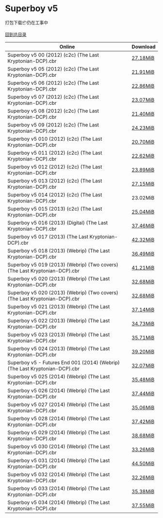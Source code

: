 # Superboy v5

打包下载📦仍在工事中

[回到总目录](/Catalogs.md)







Online | Download
--- | ---
Superboy v5 00 (2012) (c2c) (The Last Kryptonian-DCP).cbr | [27.18MiB](https://pan.baidu.com/s/1skASJ1N#list/path=%2F0-Day%20Week%20of%202012%20Q3%2F0-Day%20Week%20of%202012.09.12%2F%E3%82%A4%E3%82%BF%E3%82%BF%E3%82%B3%E3%82%A8%E3%82%B3%E3%82%AD%E3%82%AB%E3%82%B3%E3%82%B3%E3%82%B3%E3%82%B7%E3%82%A4%E3%82%A2%E3%82%B5%E3%82%AB%E3%82%B9%E3%82%A4%E3%82%B7%E3%82%B7%E3%82%A6%E3%82%A8%E3%82%BF%E3%82%AF%E3%82%B1%E3%82%BF%E3%82%A8%E3%82%B9%E3%82%BB%E3%82%A6%E3%82%B1%E3%82%B5&parentPath=%2F0-Day%20Week%20of%202012%20Q3)
Superboy v5 05 (2012) (c2c) (The Last Kryptonian-DCP).cbr | [21.91MiB](https://pan.baidu.com/s/1mi3R8zI#list/path=%2F0-Day%20Week%20of%202012%20Q1%2F0-Day%20Week%20of%202012.01.11%2F%E3%82%B3%E3%82%AB%E3%82%AA%E3%82%AD%E3%82%AB%E3%82%B3%E3%82%AA%E3%82%AF%E3%82%B5%E3%82%A4%E3%82%B9%E3%82%A2%E3%82%A6%E3%82%A6%E3%82%A6%E3%82%BD%E3%82%BB%E3%82%BD%E3%82%A6%E3%82%BB%E3%82%AF%E3%82%B5%E3%82%A2%E3%82%A2%E3%82%AD%E3%82%A8%E3%82%BD%E3%82%BB%E3%82%A6%E3%82%BF%E3%82%A2%E3%82%AA&parentPath=%2F0-Day%20Week%20of%202012%20Q1)
Superboy v5 06 (2012) (c2c) (The Last Kryptonian-DCP).cbr | [22.86MiB](https://pan.baidu.com/s/1pKJKqr5#list/path=%2F0-Day%20Week%20of%202012%20Q1%2F0-Day%20Week%20of%202012.02.08%2F%E3%82%A8%E3%82%BF%E3%82%AA%E3%82%A4%E3%82%B7%E3%82%B7%E3%82%BF%E3%82%A6%E3%82%B1%E3%82%A4%E3%82%BD%E3%82%B1%E3%82%A4%E3%82%B1%E3%82%A4%E3%82%BB%E3%82%B1%E3%82%B5%E3%82%A2%E3%82%BF%E3%82%B9%E3%82%B3%E3%82%AB%E3%82%AB%E3%82%B3%E3%82%BD%E3%82%B5%E3%82%A4%E3%82%B7%E3%82%B1%E3%82%AA%E3%82%AB&parentPath=%2F0-Day%20Week%20of%202012%20Q1)
Superboy v5 07 (2012) (c2c) (The Last Kryptonian-DCP).cbr | [23.07MiB](https://pan.baidu.com/s/1eSrS622#list/path=%2F0-Day%20Week%20of%202012%20Q1%2F0-Day%20Week%20of%202012.03.14%2F%E3%82%A2%E3%82%B9%E3%82%AA%E3%82%A4%E3%82%BF%E3%82%A2%E3%82%AD%E3%82%BD%E3%82%AA%E3%82%BF%E3%82%B5%E3%82%AA%E3%82%AD%E3%82%BB%E3%82%AD%E3%82%A8%E3%82%AD%E3%82%BF%E3%82%A6%E3%82%BB%E3%82%A8%E3%82%B7%E3%82%BB%E3%82%B7%E3%82%BD%E3%82%BD%E3%82%BB%E3%82%AD%E3%82%B3%E3%82%AA%E3%82%AB%E3%82%BD&parentPath=%2F0-Day%20Week%20of%202012%20Q1)
Superboy v5 08 (2012) (c2c) (The Last Kryptonian-DCP).cbr | [21.40MiB](https://pan.baidu.com/s/1bp12df5#list/path=%2F0-Day%20Week%20of%202012%20Q2%2F0-Day%20Week%20of%202012.04.11%2F%E3%82%B1%E3%82%B9%E3%82%A6%E3%82%A6%E3%82%B5%E3%82%A8%E3%82%B9%E3%82%BB%E3%82%AD%E3%82%A2%E3%82%B7%E3%82%A4%E3%82%AF%E3%82%A4%E3%82%A6%E3%82%B1%E3%82%AF%E3%82%B9%E3%82%AA%E3%82%A6%E3%82%B3%E3%82%AA%E3%82%BB%E3%82%AB%E3%82%BD%E3%82%B9%E3%82%AA%E3%82%A8%E3%82%BB%E3%82%BF%E3%82%AD%E3%82%BF&parentPath=%2F0-Day%20Week%20of%202012%20Q2)
Superboy v5 09 (2012) (c2c) (The Last Kryptonian-DCP).cbr | [24.23MiB](https://pan.baidu.com/s/1hso0CXu#list/path=%2F0-Day%20Week%20of%202012%20Q2%2F0-Day%20Week%20of%202012.05.09%2F%E3%82%AD%E3%82%AD%E3%82%A6%E3%82%BF%E3%82%B5%E3%82%A8%E3%82%AF%E3%82%A6%E3%82%B5%E3%82%B3%E3%82%BB%E3%82%BD%E3%82%A8%E3%82%AA%E3%82%BD%E3%82%B1%E3%82%BF%E3%82%A8%E3%82%B9%E3%82%A6%E3%82%B9%E3%82%AD%E3%82%B5%E3%82%AA%E3%82%A2%E3%82%B1%E3%82%B5%E3%82%AF%E3%82%BD%E3%82%B9%E3%82%B7%E3%82%B3&parentPath=%2F0-Day%20Week%20of%202012%20Q2)
Superboy v5 010 (2012) (c2c) (The Last Kryptonian-DCP).cbr | [20.70MiB](https://pan.baidu.com/s/1mi03Nj6#list/path=%2F0-Day%20Week%20of%202012%20Q2%2F0-Day%20Week%20of%202012.06.13%2F%E3%82%AF%E3%82%AB%E3%82%B1%E3%82%BD%E3%82%BD%E3%82%BD%E3%82%BB%E3%82%B7%E3%82%B1%E3%82%A8%E3%82%BB%E3%82%A4%E3%82%AB%E3%82%BF%E3%82%B1%E3%82%AA%E3%82%B9%E3%82%AB%E3%82%B5%E3%82%AD%E3%82%BD%E3%82%AF%E3%82%BD%E3%82%B9%E3%82%B9%E3%82%BD%E3%82%A2%E3%82%A4%E3%82%A4%E3%82%A8%E3%82%AF%E3%82%B7&parentPath=%2F0-Day%20Week%20of%202012%20Q2)
Superboy v5 011 (2012) (c2c) (The Last Kryptonian-DCP).cbr | [22.62MiB](https://pan.baidu.com/s/1dEABndn#list/path=%2F0-Day%20Week%20of%202012%20Q3%2F0-Day%20Week%20of%202012.07.11%2F%E3%82%A6%E3%82%A6%E3%82%BF%E3%82%A2%E3%82%B9%E3%82%AD%E3%82%A4%E3%82%BB%E3%82%B9%E3%82%A8%E3%82%B7%E3%82%BD%E3%82%B5%E3%82%AA%E3%82%A2%E3%82%AD%E3%82%B1%E3%82%AB%E3%82%A6%E3%82%AD%E3%82%B5%E3%82%A8%E3%82%B9%E3%82%A8%E3%82%AB%E3%82%AF%E3%82%A2%E3%82%AA%E3%82%B3%E3%82%B7%E3%82%BD%E3%82%AF&parentPath=%2F0-Day%20Week%20of%202012%20Q3)
Superboy v5 012 (2012) (c2c) (The Last Kryptonian-DCP).cbr | [23.89MiB](https://pan.baidu.com/s/1pLC8RiF#list/path=%2F0-Day%20Week%20of%202012%20Q3%2F0-Day%20Week%20of%202012.08.08%2F%E3%82%BF%E3%82%AF%E3%82%B5%E3%82%A8%E3%82%B5%E3%82%B7%E3%82%B9%E3%82%A6%E3%82%B7%E3%82%AA%E3%82%AA%E3%82%BF%E3%82%B7%E3%82%AA%E3%82%BB%E3%82%BD%E3%82%B7%E3%82%BB%E3%82%B3%E3%82%A4%E3%82%A2%E3%82%A2%E3%82%B5%E3%82%B7%E3%82%BB%E3%82%A4%E3%82%BF%E3%82%A8%E3%82%A6%E3%82%AD%E3%82%BB%E3%82%AD&parentPath=%2F0-Day%20Week%20of%202012%20Q3)
Superboy v5 013 (2012) (c2c) (The Last Kryptonian-DCP).cbr | [27.15MiB](https://pan.baidu.com/s/1c2GZf5e#list/path=%2F0-Day%20Week%20of%202012%20Q4%2F0-Day%20Week%20of%202012.10.10%2F%E3%82%A2%E3%82%B9%E3%82%AA%E3%82%AD%E3%82%AF%E3%82%B1%E3%82%B3%E3%82%AB%E3%82%BB%E3%82%B3%E3%82%A8%E3%82%AD%E3%82%B7%E3%82%A8%E3%82%B7%E3%82%AD%E3%82%B3%E3%82%A8%E3%82%AD%E3%82%BB%E3%82%A6%E3%82%B1%E3%82%BD%E3%82%BF%E3%82%AD%E3%82%A2%E3%82%B7%E3%82%B3%E3%82%AA%E3%82%B9%E3%82%BB%E3%82%B1&parentPath=%2F0-Day%20Week%20of%202012%20Q4)
Superboy v5 014 (2012) (c2c) (The Last Kryptonian-DCP).cbr | 23.02MiB
Superboy v5 015 (2013) (c2c) (The Last Kryptonian-DCP).cbr | [25.04MiB](https://pan.baidu.com/s/1bQWtjg#list/path=%2F0-Day%20Week%20of%202012%20Q4%2F0-Day%20Week%20of%202012.12.12%2F%E3%82%B1%E3%82%AD%E3%82%AA%E3%82%BB%E3%82%B5%E3%82%B3%E3%82%B1%E3%82%B9%E3%82%BF%E3%82%AF%E3%82%AF%E3%82%AB%E3%82%B5%E3%82%A6%E3%82%BF%E3%82%B7%E3%82%AD%E3%82%B5%E3%82%B3%E3%82%A6%E3%82%B5%E3%82%B3%E3%82%A2%E3%82%B5%E3%82%A6%E3%82%BD%E3%82%BD%E3%82%A2%E3%82%AA%E3%82%A6%E3%82%A6%E3%82%B7&parentPath=%2F0-Day%20Week%20of%202012%20Q4)
Superboy v5 016 (2013) (Digital) (The Last Kryptonian-DCP).cbr | [37.46MiB](https://pan.baidu.com/s/1bzmaRk#list/path=%2F0-Day%20Week%20of%202013%20Q1%2F0-Day%20Week%20of%202013.01.16%2F%E3%82%AA%E3%82%BD%E3%82%A6%E3%82%BF%E3%82%BD%E3%82%AF%E3%82%B3%E3%82%A8%E3%82%A4%E3%82%A8%E3%82%AB%E3%82%A2%E3%82%AF%E3%82%B9%E3%82%BD%E3%82%B1%E3%82%A8%E3%82%AF%E3%82%B1%E3%82%B5%E3%82%B7%E3%82%B9%E3%82%BD%E3%82%AF%E3%82%AF%E3%82%B7%E3%82%BD%E3%82%BB%E3%82%BD%E3%82%B1%E3%82%A8%E3%82%BF&parentPath=%2F0-Day%20Week%20of%202013%20Q1)
Superboy v5 017 (2013) (The Last Kryptonian-DCP).cbr | [42.32MiB](https://pan.baidu.com/s/1bpdL563#list/path=%2F0-Day%20Week%20of%202013%20Q1%2F0-Day%20Week%20of%202013.02.13%2F%E3%82%AB%E3%82%BD%E3%82%BF%E3%82%AD%E3%82%A4%E3%82%BD%E3%82%B3%E3%82%B3%E3%82%A8%E3%82%B9%E3%82%AF%E3%82%B5%E3%82%BF%E3%82%B5%E3%82%B7%E3%82%AA%E3%82%BB%E3%82%A4%E3%82%B3%E3%82%B9%E3%82%AA%E3%82%BD%E3%82%B9%E3%82%AB%E3%82%BD%E3%82%A6%E3%82%B1%E3%82%B5%E3%82%AB%E3%82%B3%E3%82%B1%E3%82%BF&parentPath=%2F0-Day%20Week%20of%202013%20Q1)
Superboy v5 018 (2013) (Webrip) (The Last Kryptonian-DCP).cbr | [36.49MiB](https://pan.baidu.com/s/1c2avBS8#list/path=%2F0-Day%20Week%20of%202013%20Q1%2F0-Day%20Week%20of%202013.03.13%2F%E3%82%AA%E3%82%BD%E3%82%B3%E3%82%B1%E3%82%A6%E3%82%AD%E3%82%B9%E3%82%A4%E3%82%A2%E3%82%BD%E3%82%B5%E3%82%B1%E3%82%A4%E3%82%BD%E3%82%A4%E3%82%A2%E3%82%B3%E3%82%B7%E3%82%BB%E3%82%A6%E3%82%AD%E3%82%AA%E3%82%B9%E3%82%A2%E3%82%B3%E3%82%A6%E3%82%A8%E3%82%A2%E3%82%AB%E3%82%AF%E3%82%A4%E3%82%BF&parentPath=%2F0-Day%20Week%20of%202013%20Q1)
Superboy v5 019 (2013) (Webrip) (Two covers) (The Last Kryptonian-DCP).cbr | [41.21MiB](https://pan.baidu.com/s/1pL9lgjp#list/path=%2F0-Day%20Week%20of%202013%20Q2%2F0-Day%20Week%20of%202013.04.10%2F%E3%82%A6%E3%82%B9%E3%82%AF%E3%82%AF%E3%82%AD%E3%82%AD%E3%82%A4%E3%82%B7%E3%82%AF%E3%82%BD%E3%82%A8%E3%82%A8%E3%82%A8%E3%82%BD%E3%82%B9%E3%82%A6%E3%82%B9%E3%82%B5%E3%82%AF%E3%82%B7%E3%82%A6%E3%82%A4%E3%82%AA%E3%82%BB%E3%82%AB%E3%82%A6%E3%82%AD%E3%82%B5%E3%82%A2%E3%82%A6%E3%82%B5%E3%82%A8&parentPath=%2F0-Day%20Week%20of%202013%20Q2)
Superboy v5 020 (2013) (Webrip) (The Last Kryptonian-DCP).cbr | [32.68MiB](https://pan.baidu.com/s/1o8N0sv4#list/path=%2F0-Day%20Week%20of%202013%20Q2%2F0-Day%20Week%20of%202013.05.08%2F%E3%82%A4%E3%82%BD%E3%82%A2%E3%82%A2%E3%82%A8%E3%82%B1%E3%82%AF%E3%82%BD%E3%82%BB%E3%82%A6%E3%82%B9%E3%82%A6%E3%82%A8%E3%82%AB%E3%82%AF%E3%82%BF%E3%82%A4%E3%82%AF%E3%82%AF%E3%82%B9%E3%82%B1%E3%82%B7%E3%82%A2%E3%82%BF%E3%82%A4%E3%82%A6%E3%82%B1%E3%82%B3%E3%82%B1%E3%82%BB%E3%82%BD%E3%82%AA&parentPath=%2F0-Day%20Week%20of%202013%20Q2)
Superboy v5 020 (2013) (Webrip) (Two covers) (The Last Kryptonian-DCP).cbr | [32.68MiB](https://pan.baidu.com/s/1o8N0sv4#list/path=%2F0-Day%20Week%20of%202013%20Q2%2F0-Day%20Week%20of%202013.05.08%2F%E3%82%AB%E3%82%AA%E3%82%BD%E3%82%BB%E3%82%A4%E3%82%BF%E3%82%AF%E3%82%B5%E3%82%BB%E3%82%AA%E3%82%A6%E3%82%B1%E3%82%AB%E3%82%B3%E3%82%B5%E3%82%B9%E3%82%B9%E3%82%B1%E3%82%A8%E3%82%A6%E3%82%A4%E3%82%AA%E3%82%BB%E3%82%A6%E3%82%A8%E3%82%A6%E3%82%BB%E3%82%B7%E3%82%B7%E3%82%BB%E3%82%A6%E3%82%BF&parentPath=%2F0-Day%20Week%20of%202013%20Q2)
Superboy v5 021 (2013) (Webrip) (The Last Kryptonian-DCP).cbr | [37.14MiB](https://pan.baidu.com/s/1jH5bp5O#list/path=%2F0-Day%20Week%20of%202013%20Q2%2F0-Day%20Week%20of%202013.06.12%2F%E3%82%A4%E3%82%AB%E3%82%A4%E3%82%A4%E3%82%B3%E3%82%A6%E3%82%A2%E3%82%AB%E3%82%BD%E3%82%B7%E3%82%BB%E3%82%AB%E3%82%B9%E3%82%A2%E3%82%BF%E3%82%BF%E3%82%A4%E3%82%A2%E3%82%AD%E3%82%B9%E3%82%B3%E3%82%BF%E3%82%B3%E3%82%BB%E3%82%BB%E3%82%AA%E3%82%B5%E3%82%B1%E3%82%A4%E3%82%A4%E3%82%A6%E3%82%A6&parentPath=%2F0-Day%20Week%20of%202013%20Q2)
Superboy v5 022 (2013) (Webrip) (The Last Kryptonian-DCP).cbr | [34.73MiB](https://pan.baidu.com/s/1c1J0KHM#list/path=%2F0-Day%20Week%20of%202013%20Q3%2F0-Day%20Week%20of%202013.07.31%2F%E3%82%AD%E3%82%BB%E3%82%B9%E3%82%B5%E3%82%A6%E3%82%AD%E3%82%A4%E3%82%AD%E3%82%A6%E3%82%AD%E3%82%AA%E3%82%B5%E3%82%A8%E3%82%B1%E3%82%B3%E3%82%A8%E3%82%AB%E3%82%B5%E3%82%AD%E3%82%B5%E3%82%A8%E3%82%B3%E3%82%BB%E3%82%AA%E3%82%B3%E3%82%B1%E3%82%AA%E3%82%A4%E3%82%B9%E3%82%BF%E3%82%AF%E3%82%BF&parentPath=%2F0-Day%20Week%20of%202013%20Q3)
Superboy v5 023 (2013) (Webrip) (The Last Kryptonian-DCP).cbr | [35.71MiB](https://pan.baidu.com/s/1mi03MOg#list/path=%2F0-Day%20Week%20of%202013%20Q3%2F0-Day%20Week%20of%202013.08.14%2F%E3%82%AF%E3%82%B1%E3%82%BF%E3%82%BF%E3%82%B5%E3%82%B9%E3%82%AA%E3%82%B9%E3%82%A2%E3%82%A8%E3%82%A2%E3%82%A8%E3%82%A8%E3%82%BB%E3%82%B9%E3%82%AF%E3%82%A8%E3%82%B1%E3%82%AD%E3%82%B5%E3%82%BB%E3%82%BB%E3%82%BF%E3%82%AD%E3%82%A2%E3%82%AD%E3%82%BB%E3%82%B7%E3%82%BB%E3%82%AD%E3%82%B7%E3%82%A6&parentPath=%2F0-Day%20Week%20of%202013%20Q3)
Superboy v5 024 (2013) (Webrip) (The Last Kryptonian-DCP).cbr | [39.20MiB](https://pan.baidu.com/s/1jI4B7Em#list/path=%2F0-Day%20Week%20of%202013%20Q4%2F0-Day%20Week%20of%202013.10.09%2F%E3%82%BF%E3%82%B1%E3%82%B9%E3%82%B1%E3%82%B9%E3%82%B5%E3%82%A4%E3%82%B5%E3%82%A8%E3%82%B3%E3%82%A2%E3%82%B1%E3%82%BD%E3%82%BB%E3%82%BB%E3%82%A2%E3%82%BB%E3%82%BB%E3%82%AB%E3%82%A6%E3%82%A8%E3%82%A6%E3%82%AD%E3%82%B1%E3%82%A2%E3%82%A4%E3%82%A6%E3%82%B7%E3%82%A4%E3%82%A2%E3%82%A4%E3%82%BF&parentPath=%2F0-Day%20Week%20of%202013%20Q4)
Superboy v5 - Futures End 001 (2014) (Webrip) (The Last Kryptonian-DCP).cbr | [32.07MiB](https://pan.baidu.com/s/1boMQ1Bp#list/path=%2F0-Day%20Week%20of%202014%20Q3%2F0-Day%20Week%20of%202014.09.10%2F%E3%82%B1%E3%82%BF%E3%82%B5%E3%82%BB%E3%82%BB%E3%82%A6%E3%82%AA%E3%82%AA%E3%82%BD%E3%82%AF%E3%82%AF%E3%82%B3%E3%82%BB%E3%82%AA%E3%82%B5%E3%82%A2%E3%82%A6%E3%82%BD%E3%82%BF%E3%82%BB%E3%82%B1%E3%82%AA%E3%82%BB%E3%82%A8%E3%82%B5%E3%82%BF%E3%82%B7%E3%82%A4%E3%82%BD%E3%82%B3%E3%82%AD%E3%82%A6&parentPath=%2F0-Day%20Week%20of%202014%20Q3)
Superboy v5 025 (2014) (Webrip) (The Last Kryptonian-DCP).cbr | [35.48MiB](https://pan.baidu.com/s/1jH9fjr4#list/path=%2F0-Day%20Week%20of%202013%20Q4%2F0-Day%20Week%20of%202013.11.13%2F%E3%82%AF%E3%82%AB%E3%82%AA%E3%82%B5%E3%82%AD%E3%82%BD%E3%82%A2%E3%82%AF%E3%82%AA%E3%82%AB%E3%82%A8%E3%82%A4%E3%82%AA%E3%82%AD%E3%82%BF%E3%82%B3%E3%82%AF%E3%82%B1%E3%82%BB%E3%82%BF%E3%82%B9%E3%82%AB%E3%82%B5%E3%82%BD%E3%82%A8%E3%82%BB%E3%82%AD%E3%82%B7%E3%82%A4%E3%82%BB%E3%82%B7%E3%82%AA&parentPath=%2F0-Day%20Week%20of%202013%20Q4)
Superboy v5 026 (2014) (Webrip) (The Last Kryptonian-DCP).cbr | [37.44MiB](https://pan.baidu.com/s/1hslcVjQ#list/path=%2F0-Day%20Week%20of%202013%20Q4%2F0-Day%20Week%20of%202013.12.11%2F%E3%82%B5%E3%82%AB%E3%82%B9%E3%82%BD%E3%82%A2%E3%82%BB%E3%82%A2%E3%82%AF%E3%82%B5%E3%82%AB%E3%82%B9%E3%82%A4%E3%82%BB%E3%82%AA%E3%82%BF%E3%82%AD%E3%82%B5%E3%82%AF%E3%82%B1%E3%82%AA%E3%82%A6%E3%82%B3%E3%82%B5%E3%82%B9%E3%82%B9%E3%82%A2%E3%82%B9%E3%82%BB%E3%82%BB%E3%82%B7%E3%82%BB%E3%82%A4&parentPath=%2F0-Day%20Week%20of%202013%20Q4)
Superboy v5 027 (2014) (Webrip) (The Last Kryptonian-DCP).cbr | [35.06MiB](https://pan.baidu.com/s/1bCIZOM#list/path=%2F0-Day%20Week%20of%202014%20Q1%2F0-Day%20Week%20of%202014.01.15%2F%E3%82%B5%E3%82%A6%E3%82%AB%E3%82%BD%E3%82%A2%E3%82%B5%E3%82%BF%E3%82%AA%E3%82%B7%E3%82%B5%E3%82%A2%E3%82%A8%E3%82%B7%E3%82%B9%E3%82%B1%E3%82%A8%E3%82%AA%E3%82%A8%E3%82%B7%E3%82%A4%E3%82%B9%E3%82%B5%E3%82%B5%E3%82%AA%E3%82%B9%E3%82%BF%E3%82%B1%E3%82%AF%E3%82%A8%E3%82%BF%E3%82%B3%E3%82%B5&parentPath=%2F0-Day%20Week%20of%202014%20Q1)
Superboy v5 028 (2014) (Webrip) (The Last Kryptonian-DCP).cbr | [37.42MiB](https://pan.baidu.com/s/1c2974xq#list/path=%2F0-Day%20Week%20of%202014%20Q1%2F0-Day%20Week%20of%202014.02.12%2F%E3%82%B5%E3%82%B7%E3%82%B1%E3%82%B1%E3%82%AA%E3%82%BD%E3%82%B5%E3%82%B7%E3%82%AA%E3%82%B5%E3%82%AA%E3%82%A4%E3%82%BB%E3%82%B5%E3%82%BB%E3%82%B1%E3%82%AF%E3%82%B1%E3%82%A8%E3%82%BD%E3%82%B9%E3%82%A4%E3%82%A4%E3%82%BD%E3%82%AD%E3%82%A2%E3%82%A4%E3%82%B7%E3%82%BB%E3%82%AF%E3%82%AB%E3%82%A8&parentPath=%2F0-Day%20Week%20of%202014%20Q1)
Superboy v5 029 (2014) (Webrip) (The Last Kryptonian-DCP).cbr | [38.68MiB](https://pan.baidu.com/s/1o8UlMd0#list/path=%2F0-Day%20Week%20of%202014%20Q1%2F0-Day%20Week%20of%202014.03.12%2F%E3%82%BF%E3%82%B9%E3%82%A4%E3%82%A2%E3%82%B5%E3%82%AF%E3%82%A6%E3%82%B1%E3%82%AB%E3%82%B1%E3%82%AB%E3%82%AB%E3%82%A8%E3%82%AB%E3%82%AD%E3%82%B9%E3%82%B3%E3%82%AD%E3%82%BF%E3%82%AB%E3%82%AD%E3%82%A2%E3%82%A6%E3%82%A4%E3%82%B7%E3%82%A6%E3%82%A4%E3%82%B1%E3%82%BB%E3%82%BF%E3%82%AB%E3%82%B1&parentPath=%2F0-Day%20Week%20of%202014%20Q1)
Superboy v5 030 (2014) (Webrip) (The Last Kryptonian-DCP).cbr | [33.26MiB](https://pan.baidu.com/s/1miKg1g0#list/path=%2F0-Day%20Week%20of%202014%20Q2%2F0-Day%20Week%20of%202014.04.09%2F%E3%82%B9%E3%82%B3%E3%82%AD%E3%82%B7%E3%82%B9%E3%82%B5%E3%82%A4%E3%82%AF%E3%82%AD%E3%82%B1%E3%82%AA%E3%82%A6%E3%82%B7%E3%82%B9%E3%82%B5%E3%82%B9%E3%82%AD%E3%82%B7%E3%82%B9%E3%82%AF%E3%82%AD%E3%82%B1%E3%82%B3%E3%82%AB%E3%82%A4%E3%82%B7%E3%82%A6%E3%82%B9%E3%82%B3%E3%82%BB%E3%82%BF%E3%82%AA&parentPath=%2F0-Day%20Week%20of%202014%20Q2)
Superboy v5 031 (2014) (Webrip) (The Last Kryptonian-DCP).cbr | [44.50MiB](https://pan.baidu.com/s/1kVGePvT#list/path=%2F0-Day%20Week%20of%202014%20Q2%2F0-Day%20Week%20of%202014.05.14%2F%E3%82%AB%E3%82%A8%E3%82%A8%E3%82%B3%E3%82%B7%E3%82%A6%E3%82%A4%E3%82%A6%E3%82%A6%E3%82%A8%E3%82%AB%E3%82%AD%E3%82%BB%E3%82%AA%E3%82%B9%E3%82%B9%E3%82%B1%E3%82%B9%E3%82%A4%E3%82%B3%E3%82%AA%E3%82%A8%E3%82%B9%E3%82%A8%E3%82%B5%E3%82%BB%E3%82%B1%E3%82%B9%E3%82%A6%E3%82%B7%E3%82%A2%E3%82%AB&parentPath=%2F0-Day%20Week%20of%202014%20Q2)
Superboy v5 032 (2014) (Webrip) (The Last Kryptonian-DCP).cbr | [32.26MiB](https://pan.baidu.com/s/1c6nERs#list/path=%2F0-Day%20Week%20of%202014%20Q2%2F0-Day%20Week%20of%202014.06.11%2F%E3%82%B5%E3%82%B3%E3%82%A4%E3%82%AB%E3%82%A2%E3%82%AD%E3%82%B1%E3%82%A8%E3%82%B1%E3%82%AA%E3%82%A2%E3%82%AD%E3%82%AF%E3%82%A4%E3%82%B7%E3%82%BD%E3%82%A4%E3%82%A8%E3%82%B5%E3%82%A8%E3%82%B9%E3%82%B9%E3%82%BB%E3%82%B3%E3%82%A6%E3%82%B3%E3%82%B5%E3%82%A4%E3%82%BF%E3%82%B1%E3%82%AD%E3%82%B5&parentPath=%2F0-Day%20Week%20of%202014%20Q2)
Superboy v5 033 (2014) (Webrip) (The Last Kryptonian-DCP).cbr | [35.38MiB](https://pan.baidu.com/s/1o80zEEQ#list/path=%2F0-Day%20Week%20of%202014%20Q3%2F0-Day%20Week%20of%202014.07.09%2F%E3%82%A2%E3%82%BF%E3%82%BD%E3%82%A4%E3%82%AD%E3%82%A4%E3%82%A2%E3%82%A2%E3%82%A2%E3%82%B1%E3%82%AB%E3%82%AF%E3%82%BD%E3%82%B5%E3%82%AB%E3%82%A4%E3%82%B7%E3%82%B3%E3%82%BF%E3%82%BF%E3%82%B1%E3%82%B1%E3%82%BF%E3%82%B7%E3%82%BD%E3%82%BF%E3%82%AF%E3%82%B7%E3%82%BD%E3%82%BD%E3%82%B9%E3%82%A4&parentPath=%2F0-Day%20Week%20of%202014%20Q3)
Superboy v5 034 (2014) (Webrip) (The Last Kryptonian-DCP).cbr | [37.55MiB](https://pan.baidu.com/s/1kUDMGGv#list/path=%2F0-Day%20Week%20of%202014%20Q3%2F0-Day%20Week%20of%202014.08.13%2F%E3%82%A6%E3%82%A8%E3%82%AD%E3%82%BD%E3%82%B1%E3%82%B5%E3%82%BF%E3%82%A2%E3%82%BF%E3%82%AA%E3%82%B9%E3%82%AA%E3%82%B1%E3%82%A8%E3%82%BB%E3%82%B7%E3%82%AF%E3%82%AF%E3%82%AD%E3%82%B9%E3%82%B7%E3%82%BB%E3%82%AD%E3%82%B3%E3%82%AA%E3%82%B5%E3%82%BD%E3%82%A8%E3%82%A4%E3%82%AB%E3%82%BB%E3%82%AD&parentPath=%2F0-Day%20Week%20of%202014%20Q3)